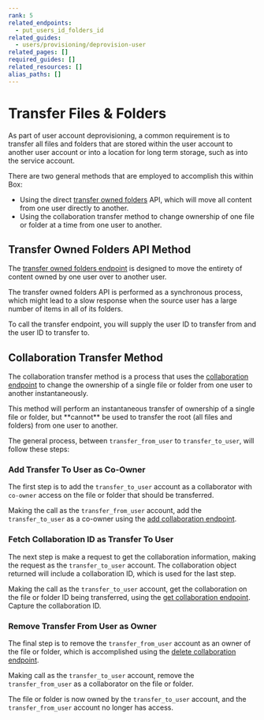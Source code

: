```yaml
---
rank: 5
related_endpoints:
  - put_users_id_folders_id
related_guides:
  - users/provisioning/deprovision-user
related_pages: []
required_guides: []
related_resources: []
alias_paths: []
---
```


# Transfer Files & Folders

As part of user account deprovisioning, a common requirement is to transfer all
files and folders that are stored within the user account to another user
account or into a location for long term storage, such as into the service
account.

There are two general methods that are employed to accomplish this within Box:

* Using the direct [transfer owned folders](endpoint://put_users_id_folders_id)
API, which will move all content from one user directly to another.
* Using the collaboration transfer method to change ownership of one file or
folder at a time from one user to another.

## Transfer Owned Folders API Method

The [transfer owned folders endpoint](endpoint://put_users_id_folders_id) is
designed to move the entirety of content owned by one user over to another user.

<Message type='notice'>
  The transfer owned folders API is performed as a synchronous process, which
  might lead to a slow response when the source user has a large number of
  items in all of its folders.
</Message>

To call the transfer endpoint, you will supply the user ID to transfer from and
the user ID to transfer to.

<Samples id='put_users_id_folders_id' />

## Collaboration Transfer Method

The collaboration transfer method is a process that uses the
[collaboration endpoint](endpoint://post_collaborations) to change the
ownership of a single file or folder from one user to another instantaneously.

<Message type='notice'>
  This method will perform an instantaneous transfer of ownership of a single
  file or folder, but **cannot** be used to transfer the root (all files and
  folders) from one user to another.
</Message>

The general process, between `transfer_from_user` to `transfer_to_user`, will
follow these steps:

### Add Transfer To User as Co-Owner

The first step is to add the `transfer_to_user` account as a collaborator with
`co-owner` access on the file or folder that should be transferred.

Making the call as the `transfer_from_user` account, add the `transfer_to_user`
as a co-owner using the
[add collaboration endpoint](endpoint://post_collaborations).

<Samples id='post_collaborations' />

### Fetch Collaboration ID as Transfer To User

The next step is make a request to get the collaboration information, making
the request as the `transfer_to_user` account. The collaboration object
returned will include a collaboration ID, which is used for the last step.

Making the call as the `transfer_to_user` account, get the collaboration on the
file or folder ID being transferred, using the
[get collaboration endpoint](endpoint://get_collaborations_id). Capture the
collaboration ID.

<Sample id='get_collaborations_id' />

### Remove Transfer From User as Owner

The final step is to remove the `transfer_from_user` account as an owner of the
file or folder, which is accomplished using the
[delete collaboration endpoint](endpoint://delete_collaborations_id).

Making call as the `transfer_to_user` account, remove the `transfer_from_user`
as a collaborator on the file or folder.

<Sample id='delete_collaborations_id' />

The file or folder is now owned by the `transfer_to_user` account, and the
`transfer_from_user` account no longer has access.
